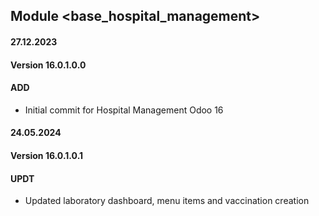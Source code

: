 ## Module <base_hospital_management>

#### 27.12.2023
#### Version 16.0.1.0.0
#### ADD

- Initial commit for Hospital Management Odoo 16

#### 24.05.2024
#### Version 16.0.1.0.1
#### UPDT

- Updated laboratory dashboard, menu items and vaccination creation
